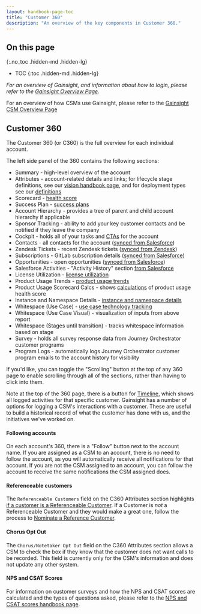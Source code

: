 ```yaml
---
layout: handbook-page-toc
title: "Customer 360"
description: "An overview of the key components in Customer 360."
---
```


## On this page
{:.no_toc .hidden-md .hidden-lg}

- TOC
{:toc .hidden-md .hidden-lg}

*For an overview of Gainsight, and information about how to login, please refer to the [Gainsight Overview Page](/handbook/sales/gainsight/).*

For an overview of how CSMs use Gainsight, please refer to the [Gainsight CSM Overview Page](/handbook/customer-success/csm/gainsight)

## Customer 360

The Customer 360 (or C360) is the full overview for each individual account.

The left side panel of the 360 contains the following sections:

- Summary - high-level overview of the account
- Attributes - account-related details and links; for lifecycle stage definitions, see our [vision handbook page](/handbook/customer-success/vision/#lifecycle-stages), and for deployment types see our [definitions](/handbook/customer-success/csm/gainsight/deployment-types/)
- Scorecard - [health score](/handbook/customer-success/csm/health-score-triage/)
- Success Plan - [success plans](/handbook/customer-success/csm/success-plans/)
- Account Hierarchy - provides a tree of parent and child account hierarchy if applicable
- Sponsor Tracking - ability to add your key customer contacts and be notified if they leave the company
- Cockpit - holds all of your tasks and [CTAs](/handbook/customer-success/csm/gainsight/ctas/) for the account
- Contacts - all contacts for the account ([synced from Salesforce](/handbook/customer-success/csm/gainsight/#salesforce-and-zendesk-syncing))
- Zendesk Tickets - recent Zendesk tickets ([synced from Zendesk](/handbook/customer-success/csm/gainsight/#salesforce-and-zendesk-syncing))
- Subscriptions - GitLab subscription details ([synced from Salesforce](/handbook/customer-success/csm/gainsight/#salesforce-and-zendesk-syncing))
- Opportunities - open opportunities ([synced from Salesforce](/handbook/customer-success/csm/gainsight/#salesforce-and-zendesk-syncing))
- Salesforce Activities - "Activity History" section [from Salesforce](/handbook/customer-success/csm/gainsight/#salesforce-and-zendesk-syncing)
- License Utilization - [license utilization](/handbook/customer-success/product-usage-data/license-utilization/)
- Product Usage Trends - [product usage trends](/handbook/customer-success/product-usage-data/using-product-usage-data-in-gainsight/#gainsight-reports-and-dashboards)
- Product Usage Scorecard Calcs - shows [calculations](/handbook/customer-success/product-usage-data/use-case-adoption/) of product usage health score
- Instance and Namespace Details - [instance and namespace details](/handbook/customer-success/product-usage-data/using-product-usage-data-in-gainsight/#gainsight-reports-and-dashboards)
- Whitespace (Use Case) - [use case technology tracking](/handbook/sales/understand-customer-gitlab-use/#use-case-technology-tracking)
- Whitespace (Use Case Visual) - visualization of inputs from above report
- Whitespace (Stages until transition) - tracks whitespace information based on stage
- Survey - holds all survey response data from Journey Orchestrator customer programs
- Program Logs - automatically logs Journey Orchestrator customer program emails to the account history for visibility

If you'd like, you can toggle the "Scrolling" button at the top of any 360 page to enable scrolling through all of the sections, rather than having to click into them.

Note at the top of the 360 page, there is a button for [Timeline](/handbook/customer-success/csm/gainsight/timeline/), which shows all logged activities for that specific customer. Gainsight has a number of options for logging a CSM's interactions with a customer. These are useful to build a historical record of what the customer has done with us, and the initiatives we've worked on.

#### Following accounts

On each account's 360, there is a "Follow" button next to the account name. If you are assigned as a CSM to an account, there is no need to follow the account, as you will automatically receive all notifications for that account. If you are not the CSM assigned to an account, you can follow the account to receive the same notifications the CSM assigned does.

#### Referenceable customers

The `Referenceable Customers` field on the C360 Attributes section highlights [if a customer is a Referenceable Customer](/handbook/marketing/strategic-marketing/customer-reference-program/). If a Customer is *not* a Referenceable Customer and they would make a great one, follow the process to [Nominate a Reference Customer]().

#### Chorus Opt Out
The `Chorus/Notetaker Opt Out` field on the C360 Attributes section allows a CSM to check the box if they know that the customer does not want calls to be recorded. This field is currently only for the CSM's information and does not update any other system.

#### NPS and CSAT Scores

For information on customer surveys and how the NPS and CSAT scores are calculated and the types of questions asked, please refer to the [NPS and CSAT scores handbook page](/handbook/customer-success/csm/gainsight/c360-overview/nps-csat-scores).


